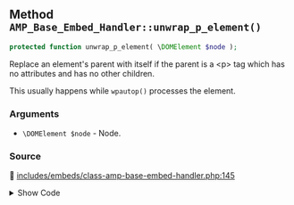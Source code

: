 ## Method `AMP_Base_Embed_Handler::unwrap_p_element()`

```php
protected function unwrap_p_element( \DOMElement $node );
```

Replace an element&#039;s parent with itself if the parent is a &lt;p&gt; tag which has no attributes and has no other children.

This usually happens while `wpautop()` processes the element.

### Arguments

* `\DOMElement $node` - Node.

### Source

:link: [includes/embeds/class-amp-base-embed-handler.php:145](/includes/embeds/class-amp-base-embed-handler.php#L145-L158)

<details>
<summary>Show Code</summary>

```php
protected function unwrap_p_element( DOMElement $node ) {
	$parent_node = $node->parentNode;
	if (
		$parent_node instanceof DOMElement
		&&
		'p' === $parent_node->tagName
		&&
		false === $parent_node->hasAttributes()
		&&
		1 === count( $this->get_child_elements( $parent_node ) )
	) {
		$parent_node->parentNode->replaceChild( $node, $parent_node );
	}
}
```

</details>
